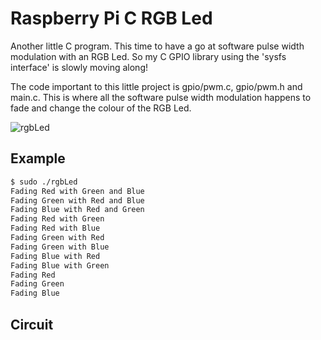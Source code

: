 # Raspberry Pi C RGB Led

Another little C program. This time to have a go at software pulse width modulation with an RGB Led. So my C GPIO library using the 'sysfs interface' is slowly moving along! 

The code important to this little project is gpio/pwm.c, gpio/pwm.h and main.c.  This is where all the software pulse width modulation happens to fade and change the colour of the RGB Led.

![rgbLed](https://github.com/mse240966/raspberry-pi-c-rgb-led/blob/master/docs/rgbLed.jpg "RGB Led")

## Example

```bash
$ sudo ./rgbLed
Fading Red with Green and Blue
Fading Green with Red and Blue
Fading Blue with Red and Green
Fading Red with Green
Fading Red with Blue
Fading Green with Red
Fading Green with Blue
Fading Blue with Red
Fading Blue with Green
Fading Red
Fading Green
Fading Blue
```

## Circuit
